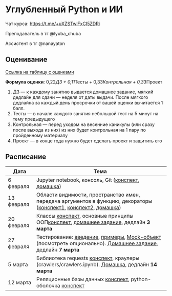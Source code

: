 # Углубленный Python и ИИ

Чат курса: https://t.me/+uXZSTwlFxCI5ZDRi

Преподаватель в тг @lyuba_chuba

Ассистент в тг @nanayaton

## Оценивание
[Ссылка на таблицу с оценками](https://docs.google.com/spreadsheets/d/1J-tSnW0R092I_u_9MDOSmEFTWImDwA_l80bWrVV-0SU/edit?usp=sharing)

**Формула оценки**: 0,22*ДЗ + 0,11*Тесты + 0,33*Контрольная + 0,33*Проект
1. ДЗ — к каждому занятию выдается домашнее задание, мягкий дедлайн для сдачи — неделя от даты выдачи. После мягкого дедлайна за каждый день просрочки от вашей оценки вычитается 1 балл.
2. Тесты — в начале каждого занятия небольшой тест на 5 минут на тему предыдущего
3. Контрольная — перед уходом на весенние каникулы (или сразу после выхода из них) из них будет контрольная на 1 пару по пройденному материалу
4. Проект — в конце года нужно будет сделать проект и защитить его

## Расписание

| Дата       | Тема                                                                                                             |
|------------|------------------------------------------------------------------------------------------------------------------|
| 6 февраля  | Jupyter notebook, консоль, Git ([конспект](intro/cmd_and_git_cheetsheet.ipynb), [домашка](intro/homework1.ipynb))                                                        |
| 13 февраля  | Области видимости, пространство имен, передача аргументов в функцию, декораторы ([конспект1](functions/01_1.ipynb), [конспект2](functions/01_2.ipynb), [домашка](functions/homework2.ipynb)) |
| 20 февраля | Классы [конспект](classes/classes.ipynb), основные принципы ООП[конспект](classes/principles.ipynb), [домашнее задание](classes/hw3.ipynb), дедлайн **3 марта**|
| 27 февраля | Тестирование: [введение](testing/intro_testing.ipynb), [примеры](testing/unittest_examples.ipynb), [Mock-объект](testing/mock.ipynb) (посмотреть опционально). [Домашнее задание](testing/hw4.ipynb), дедлайн **7 марта**                                                                                                 |
| 5 марта    |  Библиотека requests [конспект](crawlers/requests.ipynb), краулеры   (crawlers/crawlers.ipynb). [Домашка](crawlers/hw5.ipynb), дедлайн  **14 марта**                                                                                     |
| 12 марта    | Реляционные базы данных [конспект](databases/databases_1.ipynb), python-оболочка [конспект](databases/databases_2.ipynb)                                                                                          |

